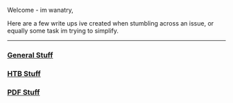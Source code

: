 Welcome - im wanatry,

Here are a few write ups ive created when stumbling across an issue, or equally some task im trying to simplify.

_______________________________________________________________


### [General Stuff](https://wanatry.github.io/general/)

### [HTB Stuff](https://wanatry.github.io/HTB/)

### [PDF Stuff](https://wanatry.github.io/PDF/)
